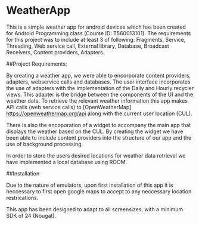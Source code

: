 # WeatherApp

This is a simple weather app for android devices which has been created for Android Programming class (Course ID: T560013101). 
The requirements for this project was to include at least 3 of following: Fragments, Service, Threading, Web service
call, External library, Database, Broadcast Receivers, Content providers, Adapters. 

##Project Requirements: 

By creating a weather app, we were able to encorporate content providers, adapters, webservice calls and databases. The user interface
incorporates the use of adapters with the implementation of the Daily and Hourly recycler views. This adapter is the bridge between
the components of the UI and the weather data. To retrieve the relevant weather information this app makes API calls (web service calls)
to [OpenWeatherMap] https://openweathermap.org/api along with the current user location (CUL). 

There is also the encoporation of a widget to accompany the main app that displays the weather based on the CUL. By creating the widget 
we have been able to include content providers into the structure of our app and the use of background processing.

In order to store the users desired locations for weather data retrieval we have implemented a local database using ROOM.

##Installation

Due to the nature of emulators, upon first installation of this app it is neccessary to first open google maps to accept to any neccessary
location restrications. 

This app has been designed to adapt to all screensizes, with a minimum SDK of 24 (Nougat). 


